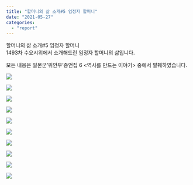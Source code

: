 ```yaml
---
title: "할머니의 삶 소개#5 임정자 할머니"
date: "2021-05-27"
categories: 
  - "report"
---
```


할머니의 삶 소개#5 임정자 할머니  
1493차 수요시위에서 소개해드린 임정자 할머니의 삶입니다.

모든 내용은 일본군’위안부’증언집 6 <역사를 만드는 이야기> 중에서 발췌하였습니다.

![](https://r2.womenandwar.net/2021/05/001-5-1024x1024.png)

![](https://r2.womenandwar.net/2021/05/002-2-1024x1024.png)

![](https://r2.womenandwar.net/2021/05/003-1-1024x1024.png)

![](https://r2.womenandwar.net/2021/05/004-1-1024x1024.png)

![](https://r2.womenandwar.net/2021/05/005-4-1024x1024.png)

![](https://r2.womenandwar.net/2021/05/006-1-1024x1024.png)

![](https://r2.womenandwar.net/2021/05/007-1-1024x1024.png)

![](https://r2.womenandwar.net/2021/05/008-2-1024x1024.png)

![](https://r2.womenandwar.net/2021/05/009-2-1024x1024.png)

![](https://r2.womenandwar.net/2021/05/010-1-1024x1024.png)
